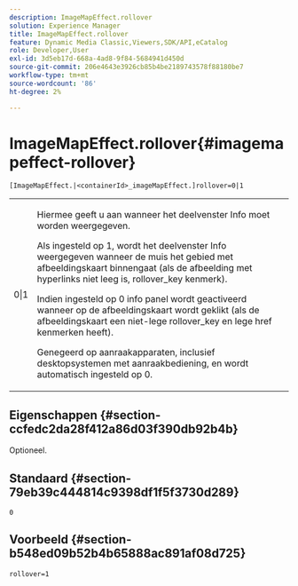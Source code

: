 ```yaml
---
description: ImageMapEffect.rollover
solution: Experience Manager
title: ImageMapEffect.rollover
feature: Dynamic Media Classic,Viewers,SDK/API,eCatalog
role: Developer,User
exl-id: 3d5eb17d-668a-4ad8-9f84-5684941d450d
source-git-commit: 206e4643e3926cb85b4be2189743578f88180be7
workflow-type: tm+mt
source-wordcount: '86'
ht-degree: 2%

---
```


# ImageMapEffect.rollover{#imagemapeffect-rollover}

`[ImageMapEffect.|<containerId>_imageMapEffect.]rollover=0|1`

<table id="table_2671D63442B54F659C32C4A3CC61DD7C"> 
 <tbody> 
  <tr> 
   <td colname="col1"> <p><span class="codeph"> 0|1</span> </p> </td> 
   <td colname="col2"> <p>Hiermee geeft u aan wanneer het deelvenster Info moet worden weergegeven. </p> <p>Als ingesteld op <span class="codeph"> 1</span>, wordt het deelvenster Info weergegeven wanneer de muis het gebied met afbeeldingskaart binnengaat (als de afbeelding met hyperlinks niet leeg is, <span class="codeph"> rollover_key</span> kenmerk). </p> <p>Indien ingesteld op <span class="codeph"> 0</span> info panel wordt geactiveerd wanneer op de afbeeldingskaart wordt geklikt (als de afbeeldingskaart een niet-lege <span class="codeph"> rollover_key</span> en lege <span class="codeph"> href</span> kenmerken heeft). </p> <p> Genegeerd op aanraakapparaten, inclusief desktopsystemen met aanraakbediening, en wordt automatisch ingesteld op <span class="codeph"> 0</span>. </p> </td> 
  </tr> 
 </tbody> 
</table>

## Eigenschappen {#section-ccfedc2da28f412a86d03f390db92b4b}

Optioneel.

## Standaard {#section-79eb39c444814c9398df1f5f3730d289}

`0`

## Voorbeeld {#section-b548ed09b52b4b65888ac891af08d725}

`rollover=1`
